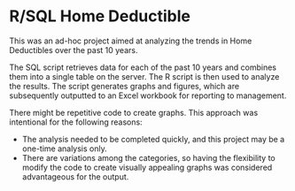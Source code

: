 # R/SQL Home Deductible
This was an ad-hoc project aimed at analyzing the trends in Home Deductibles over the past 10 years.

The SQL script retrieves data for each of the past 10 years and combines them into a single table on the server. The R script is then used to analyze the results. The script generates graphs and figures, which are subsequently outputted to an Excel workbook for reporting to management.

There might be repetitive code to create graphs. This approach was intentional for the following reasons:
- The analysis needed to be completed quickly, and this project may be a one-time analysis only.
- There are variations among the categories, so having the flexibility to modify the code to create visually appealing graphs was considered advantageous for the output.
